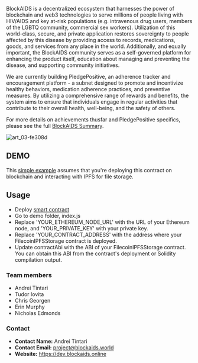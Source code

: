 BlockAIDS is a decentralized ecosystem that harnesses the power of blockchain and web3 technologies to serve millions of
people living with HIV/AIDS and key at-risk populations (e.g. intravenous drug users, members of the LGBTQ community,
commercial sex workers). Utilization of this world-class, secure, and private application restores sovereignty to people
affected by this disease by providing access to records, medications, goods, and services from any place in the world.
Additionally, and equally important, the BlockAIDS community serves as a self-governed platform for enhancing the
product itself, education about managing and preventing the disease, and supporting community initiatives.

We are currently building PledgePositive, an adherence tracker and encouragement platform - a subnet designed to promote
and incentivize healthy behaviors, medication adherence practices, and preventive measures. By utilizing a comprehensive
range of rewards and benefits, the system aims to ensure that individuals engage in regular activities that contribute
to their overall health, well-being, and the safety of others.

For more details on achievements thusfar and PledgePositive specifics, please see the
full [BlockAIDS Summary](../README.md).

![art_03-fe308d](https://github.com/w3f/Grants-Program/assets/59833178/3c522f8c-b38b-4126-82dd-6537c674fae3)

## DEMO

This [simple example](./demo) assumes that you're deploying this contract on blockchain and interacting with IPFS for
file storage.

## Usage

- Deploy [smart contract](FilecoinIPFSStorage.sol)
- Go to demo folder, index.js
- Replace 'YOUR_ETHEREUM_NODE_URL' with the URL of your Ethereum node, and 'YOUR_PRIVATE_KEY' with your private key.
- Replace 'YOUR_CONTRACT_ADDRESS' with the address where your FilecoinIPFSStorage contract is deployed.
- Update contractAbi with the ABI of your FilecoinIPFSStorage contract. You can obtain this ABI from the contract's
  deployment or Solidity compilation output.

### Team members

- Andrei Tintari
- Tudor Iovita
- Chris Georgen
- Erin Murphy
- Nicholas Edmonds

### Contact

- **Contact Name:** Andrei Tintari
- **Contact Email:** project@blockaids.world
- **Website:** https://dev.blockaids.online
